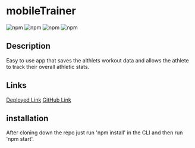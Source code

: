 # mobileTrainer
<img alt="npm" src="https://img.shields.io/npm/v/express">

<img alt="npm" src="https://img.shields.io/npm/v/morgan">

<img alt="npm" src="https://img.shields.io/npm/v/mongodb">

<img alt="npm" src="https://img.shields.io/npm/v/mongoose">

## Description
Easy to use app that saves the althlets workout data and allows the athlete to track their overall athletic stats.

## Links
<a href="https://mobile-trainer.herokuapp.com/">Deployed Link</a>
<a href="https://github.com/Drop-G/mobileTrainer">GitHub Link</a>

## installation
After cloning down the repo just run 'npm install' in the CLI and then run 'npm start'.


